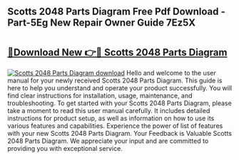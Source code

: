 ## Scotts 2048 Parts Diagram Free Pdf Download - Part-5Eg New Repair Owner Guide 7Ez5X

# <h2><a href="http://dfsa2wy.blite.top/?on=Scotts+2048+Parts+Diagram">🔗Download New 👉🔴 Scotts 2048 Parts Diagram</a></h2>

[![Scotts 2048 Parts Diagram download](https://i.imgur.com/lujVjoI.png)](http://dfsa2wy.blite.top/?on=Scotts+2048+Parts+Diagram)
Hello and welcome to the user manual for your newly received Scotts 2048 Parts Diagram. This guide is here to help you understand and operate your product successfully. You will find clear instructions for installation, usage, maintenance, and troubleshooting. To get started with your Scotts 2048 Parts Diagram, please take a moment to read this user manual carefully. It includes detailed instructions for product setup, as well as information on how to use its various features and capabilities. Experience the power of list of features with your new Scotts 2048 Parts Diagram. Your Feedback is Valuable Scotts 2048 Parts Diagram. We appreciate your input and are committed to providing you with exceptional service.
